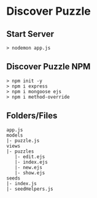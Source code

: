 # Discover Puzzle

## Start Server
```
> nodemon app.js
```

## Discover Puzzle NPM
```
> npm init -y
> npm i express
> npm i mongoose ejs
> npm i method-override
```

## Folders/Files
```
app.js
models
|- puzzle.js
views
|- puzzles
   |- edit.ejs
   |- index.ejs
   |- new.ejs
   |- show.ejs
seeds
|- index.js
|- seedHelpers.js
```
